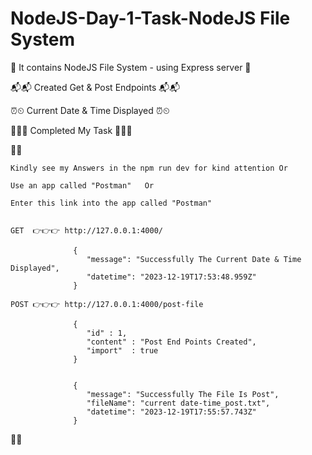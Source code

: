 # NodeJS-Day-1-Task-NodeJS File System

 👀 It contains NodeJS File System - using Express server 👀

 📬📬 Created Get & Post Endpoints 📬📬

 ⏰⏲ Current Date & Time Displayed ⏰⏲

 🥇🥇🥇 Completed My Task 🥇🥇🥇




 🌴🌴

    Kindly see my Answers in the npm run dev for kind attention Or 
    
    Use an app called "Postman"   Or
    
    Enter this link into the app called "Postman"


    GET  👉👉👉 http://127.0.0.1:4000/

                  {
                     "message": "Successfully The Current Date & Time Displayed",
                     "datetime": "2023-12-19T17:53:48.959Z"
                  }

    POST 👉👉👉 http://127.0.0.1:4000/post-file

                  {
                     "id" : 1,
                     "content" : "Post End Points Created",
                     "import"  : true
                  }


                  {
                     "message": "Successfully The File Is Post",
                     "fileName": "current date-time_post.txt",
                     "datetime": "2023-12-19T17:55:57.743Z"
                  }

 🌴🌴
